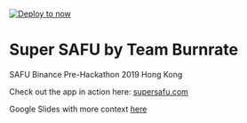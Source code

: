 [![Deploy to now](https://deploy.now.sh/static/button.svg)](https://deploy.now.sh/?repo=https://github.com/zeit/next.js/tree/master/examples/custom-server-express)

# Super SAFU by Team Burnrate

SAFU Binance Pre-Hackathon 2019 Hong Kong

Check out the app in action here: [supersafu.com](https://supersafu.com)

Google Slides with more context [here](https://docs.google.com/presentation/d/18V3yH5DmsN9HN8qzn3nft_e9Ael60ACti29F10zZhv0/edit#slide=id.g337a16a929_0_11)
